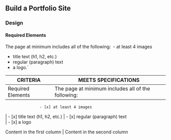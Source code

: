 ## Build a Portfolio Site

### **Design**

#### Required Elements
The page at minimum includes all of the following:`
`- at least 4 images
- title text (h1, h2, etc.)
- regular (paragraph) text
- a logo.`


CRITERIA | MEETS SPECIFICATIONS
----------------- | ----------------------------------------------------------------------------------------
Required Elements | The page at minimum includes all of the following:
                   - [x] at least 4 images


| - [x] title text (h1, h2, etc.)                   | - [x] regular (paragraph) text  
                  | - [x] a logo

Content in the first column | Content in the second column
